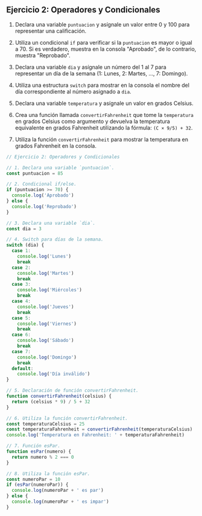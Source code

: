 ## Ejercicio 2: Operadores y Condicionales

1. Declara una variable `puntuacion` y asígnale un valor entre 0 y 100 para representar una calificación.

2. Utiliza un condicional `if` para verificar si la `puntuacion` es mayor o igual a 70. Si es verdadero, muestra en la consola "Aprobado", de lo contrario, muestra "Reprobado".

3. Declara una variable `dia` y asígnale un número del 1 al 7 para representar un día de la semana (1: Lunes, 2: Martes, ..., 7: Domingo).

4. Utiliza una estructura `switch` para mostrar en la consola el nombre del día correspondiente al número asignado a `dia`.

5. Declara una variable `temperatura` y asígnale un valor en grados Celsius.

6. Crea una función llamada `convertirFahrenheit` que tome la `temperatura` en grados Celsius como argumento y devuelva la temperatura equivalente en grados Fahrenheit utilizando la fórmula: `(C × 9/5) + 32`.

7. Utiliza la función `convertirFahrenheit` para mostrar la temperatura en grados Fahrenheit en la consola.

```javascript
// Ejercicio 2: Operadores y Condicionales

// 1. Declara una variable `puntuacion`.
const puntuacion = 85

// 2. Condicional if/else.
if (puntuacion >= 70) {
  console.log('Aprobado')
} else {
  console.log('Reprobado')
}

// 3. Declara una variable `dia`.
const dia = 3

// 4. Switch para días de la semana.
switch (dia) {
  case 1:
    console.log('Lunes')
    break
  case 2:
    console.log('Martes')
    break
  case 3:
    console.log('Miércoles')
    break
  case 4:
    console.log('Jueves')
    break
  case 5:
    console.log('Viernes')
    break
  case 6:
    console.log('Sábado')
    break
  case 7:
    console.log('Domingo')
    break
  default:
    console.log('Día inválido')
}

// 5. Declaración de función convertirFahrenheit.
function convertirFahrenheit(celsius) {
  return (celsius * 9) / 5 + 32
}

// 6. Utiliza la función convertirFahrenheit.
const temperaturaCelsius = 25
const temperaturaFahrenheit = convertirFahrenheit(temperaturaCelsius)
console.log('Temperatura en Fahrenheit: ' + temperaturaFahrenheit)

// 7. Función esPar.
function esPar(numero) {
  return numero % 2 === 0
}

// 8. Utiliza la función esPar.
const numeroPar = 10
if (esPar(numeroPar)) {
  console.log(numeroPar + ' es par')
} else {
  console.log(numeroPar + ' es impar')
}
```
